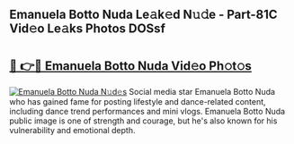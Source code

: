 ## Emanuela Botto Nuda Le𝚊k𝚎d N𝚞𝚍e - Part-81C Vid𝚎o Le𝚊ks Photos DOSsf

# <h2><a href="http://fbe8j41.evod.top/?m=Emanuela+Botto+Nuda">🔗 👉🔴 Emanuela Botto Nuda Vid𝚎o Ph𝚘t𝚘s</a></h2>

[![Emanuela Botto Nuda N𝚞d𝚎s](https://i.imgur.com/8V9OHl7.gif)](http://fbe8j41.evod.top/?m=Emanuela+Botto+Nuda)
Social media star Emanuela Botto Nuda who has gained fame for posting lifestyle and dance-related content, including dance trend performances and mini vlogs. Emanuela Botto Nuda public image is one of strength and courage, but he's also known for his vulnerability and emotional depth. 
